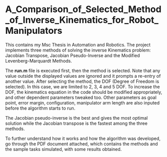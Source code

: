 # A_Comparison_of_Selected_Method_of_Inverse_Kinematics_for_Robot_Manipulators
This contains my Msc Thesis in Automation and Robotics. The project implements three methods of solving the inverse Kinematics problem: Jacobian Transpose, Jacobian Pseudo-Inverse and the Modified Levenberg-Marquardt Methods.

The **run.m** file is executed first, then the method is selected.  Note that any value outside the displayed values are ignored and it prompts a re-entry of another value. After selecting the method, the DOF (Degree of Freedom is selected). In this case, we are limited to 2, 3, 4 and 5 DOF. To increase the DOF, the kinematics equation in the code should be modified appropriately, and other dependent parameters tweaked too. Other parameters as goal point, error margin, configuration, manipulator arm length are also inputed before the algorithm starts to run.

The Jacobian pseudo-inverse is the best and gives the most optimal solution while the Jacobian transpose is the fastest among the three methods.

To further understand how it works and how the algorithm was developed, go through the PDF document attached, which contains the methods and the sample tasks simulated, with some results obtained.
